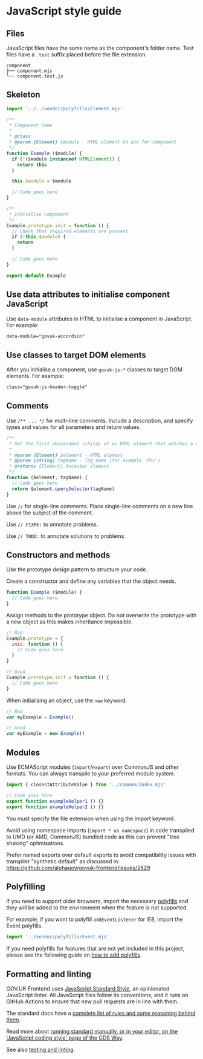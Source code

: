 # JavaScript style guide

## Files

JavaScript files have the same name as the component's folder name. Test files have a `.test` suffix placed before the file extension.

```
component
├── component.mjs
└── component.test.js
```

## Skeleton

```js
import '../../vendor/polyfills/Element.mjs'

/**
 * Component name
 *
 * @class
 * @param {Element} $module - HTML element to use for component
 */
function Example ($module) {
  if (!($module instanceof HTMLElement)) {
    return this
  }

  this.$module = $module

  // Code goes here
}

/**
 * Initialise component
 */
Example.prototype.init = function () {
  // Check that required elements are present
  if (!this.$module) {
    return
  }

  // Code goes here
}

export default Example
```

## Use data attributes to initialise component JavaScript

Use `data-module` attributes in HTML to initialise a component in JavaScript. For example:

```html
data-module="govuk-accordion"
```

## Use classes to target DOM elements

After you initialise a component, use `govuk-js-*` classes to target DOM elements. For example:

```html
class="govuk-js-header-toggle"
```

## Comments

Use `/** ... */` for multi-line comments. Include a description, and specify types and values for all parameters and return values.

```js
/**
 * Get the first descendent (child) of an HTML element that matches a given tag name
 *
 * @param {Element} $element - HTML element
 * @param {string} tagName - Tag name (for example 'div')
 * @returns {Element} Ancestor element
 */
function ($element, tagName) {
  // Code goes here
  return $element.querySelector(tagName)
}
```

Use `//` for single-line comments. Place single-line comments on a new line above the subject of the comment.

Use `// FIXME:` to annotate problems.

Use `// TODO:` to annotate solutions to problems.

## Constructors and methods

Use the prototype design pattern to structure your code.

Create a constructor and define any variables that the object needs.

```js
function Example ($module) {
  // Code goes here
}
```

Assign methods to the prototype object. Do not overwrite the prototype with a new object as this makes inheritance impossible.

```js
// Bad
Example.prototype = {
  init: function () {
    // Code goes here
  }
}

// Good
Example.prototype.init = function () {
  // Code goes here
}
```

When initialising an object, use the `new` keyword.

```js
// Bad
var myExample = Example()

// Good
var myExample = new Example()
```

## Modules

Use ECMAScript modules (`import`/`export`) over CommonJS and other formats. You can always transpile to your preferred module system.

```js
import { closestAttributeValue } from '../common/index.mjs'

// Code goes here
export function exampleHelper1 () {}
export function exampleHelper2 () {}
```

You must specify the file extension when using the import keyword.

Avoid using namespace imports (`import * as namespace`) in code transpiled to UMD (or AMD, CommonJS) bundled code as this can prevent "tree shaking" optimisations.

Prefer named exports over default exports to avoid compatibility issues with transpiler "synthetic default" as discussed in: https://github.com/alphagov/govuk-frontend/issues/2829

## Polyfilling

If you need to support older browsers, import the necessary [polyfills](/src/govuk/vendor/polyfills) and they will be added to the environment when the feature is not supported.

For example, if you want to polyfill `addEventListener` for IE8, import the Event polyfills.

```js
import '../vendor/polyfills/Event.mjs'
```

If you need polyfills for features that are not yet included in this project, please see the following guide on [how to add polyfills](../polyfilling.md).

## Formatting and linting

GOV.UK Frontend uses [JavaScript Standard Style](https://standardjs.com), an opinionated JavaScript linter. All JavaScript files follow its conventions, and it runs on GitHub Actions to ensure that new pull requests are in line with them.

The standard docs have a [complete list of rules and some reasoning behind them](https://standardjs.com/rules.html).

Read more about [running standard manually, or in your editor, on the 'JavaScript coding style' page of the GDS Way](https://gds-way.cloudapps.digital/manuals/programming-languages/js.html#linting).

See also [testing and linting](/docs/releasing/testing-and-linting.md).
